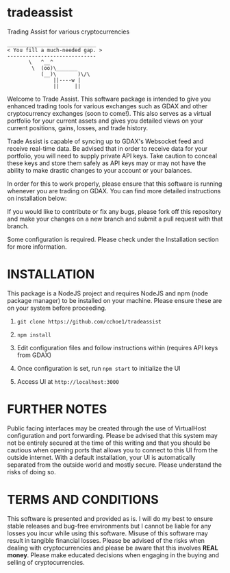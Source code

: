 # tradeassist
Trading Assist for various cryptocurrencies

 ```
 _____________________________
< You fill a much-needed gap. >
 -----------------------------
        \   ^__^
         \  (oo)\_______
            (__)\       )\/\
                ||----w |
                ||     ||                
```

Welcome to Trade Assist.  This software package is intended to give you enhanced trading tools for various exchanges such as GDAX and other cryptocurrency exchanges (soon to come!).  This also serves as a virtual portfolio for your current assets and gives you detailed views on your current positions, gains, losses, and trade history.  

Trade Assist is capable of syncing up to GDAX's Websocket feed and receive real-time data.  Be advised that in order to receive data for your portfolio, you will need to supply private API keys.  Take caution to conceal these keys and store them safely as API keys may or may not have the ability to make drastic changes to your account or your balances.

In order for this to work properly, please ensure that this software is running whenever you are trading on GDAX.  You can find more detailed instructions on installation below:

If you would like to contribute or fix any bugs, please fork off this repository and make your changes on a new branch and submit a pull request with that branch.

Some configuration is required.  Please check under the Installation section for more information.

# INSTALLATION

This package is a NodeJS project and requires NodeJS and npm (node package manager) to be installed on your machine.  Please ensure these are on your system before proceeding.

1.  `git clone https://github.com/cchoe1/tradeassist`

2.  `npm install`

3.  Edit configuration files and follow instructions within (requires API keys from GDAX)

4.  Once configuration is set, run `npm start` to initialize the UI

5.  Access UI at `http://localhost:3000`

# FURTHER NOTES

Public facing interfaces may be created through the use of VirtualHost configuration and port forwarding.  Please be advised that this system may not be entirely secured at the time of this writing and that you should be cautious when opening ports that allows you to connect to this UI from the outside internet.  With a default installation, your UI is automatically separated from the outside world and mostly secure.  Please understand the risks of doing so.

# TERMS AND CONDITIONS

This software is presented and provided as is.  I will do my best to ensure stable releases and bug-free environments but I cannot be liable for any losses you incur while using this software.  Misuse of this software may result in tangible financial losses.  Please be advised of the risks when dealing with cryptocurrencies and please be aware that this involves **REAL money**.  Please make educated decisions when engaging in the buying and selling of cryptocurrencies.